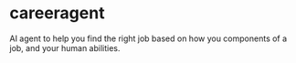 # careeragent
AI agent to help you find the right job based on how you components of a job, and your human abilities.
